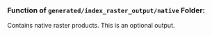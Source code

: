 ### Function of `generated/index_raster_output/native` Folder:

 Contains native raster products. This is an optional output.
